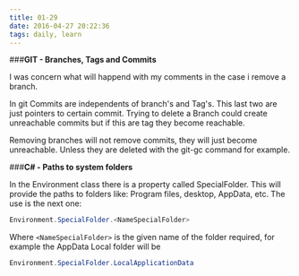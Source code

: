 ```yaml
---
title: 01-29
date: 2016-04-27 20:22:36
tags: daily, learn
---
```


###**GIT - Branches, Tags and Commits**

I was concern what will happend with my comments in the case i remove a branch.

In git Commits are independents of branch's and Tag's. This last two are just pointers to certain commit. Trying to delete a Branch could create unreachable commits but if this are tag they become reachable.

Removing branches will not remove commits, they will just become unreachable. Unless they are deleted with the git-gc command for example.

###**C# - Paths to system folders**

In the Environment class there is a property called SpecialFolder. This will provide the paths to folders like: Program files, desktop, AppData, etc. The use is the next one:

```csharp
Environment.SpecialFolder.<NameSpecialFolder>
```

Where ```<NameSpecialFolder>``` is the given name of the folder required, for example the AppData Local folder will be

```csharp
Environment.SpecialFolder.LocalApplicationData
```
